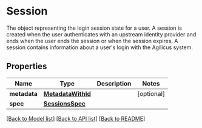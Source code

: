 # Session

The object representing the login session state for a user. A session is created when the user authenticates with an upstream identity provider and ends when the user ends the session or when the session expires. A session contains information about a user's login with the Agilicus system. 
## Properties
Name | Type | Description | Notes
------------ | ------------- | ------------- | -------------
**metadata** | [**MetadataWithId**](MetadataWithId.md) |  | [optional] 
**spec** | [**SessionsSpec**](SessionsSpec.md) |  | 

[[Back to Model list]](../README.md#documentation-for-models) [[Back to API list]](../README.md#documentation-for-api-endpoints) [[Back to README]](../README.md)


